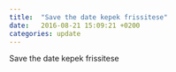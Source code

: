 ```yaml
---
title:  "Save the date kepek frissitese"
date:   2016-08-21 15:09:21 +0200
categories: update
---
```

Save the date kepek frissitese
